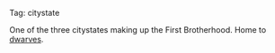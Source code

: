 Tag: citystate

One of the three citystates making up the First Brotherhood. Home to [dwarves](Dwarves).